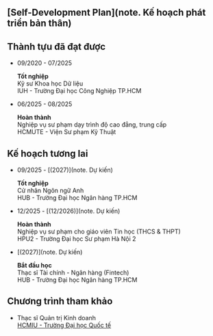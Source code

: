 ## [Self-Development Plan](note. Kế hoạch phát triển bản thân)

## Thành tựu đã đạt được

- 09/2020 - 07/2025 

    **Tốt nghiệp**  
    Kỹ sư Khoa học Dữ liệu  
    IUH - Trường Đại học Công Nghiệp TP.HCM

- 06/2025 - 08/2025

    **Hoàn thành**  
    Nghiệp vụ sư phạm dạy trình độ cao đẳng, trung cấp  
    HCMUTE - Viện Sư phạm Kỹ Thuật

## Kế hoạch tương lai

- 09/2025 - [(2027)](note. Dự kiến)

    **Tốt nghiệp**  
    Cử nhân Ngôn ngữ Anh  
    HUB - Trường Đại học Ngân hàng TP.HCM

- 12/2025 - [(12/2026)](note. Dự kiến)

    **Hoàn thành**  
    Nghiệp vụ sư phạm cho giáo viên Tin học (THCS & THPT)  
    HPU2 - Trường Đại học Sư phạm Hà Nội 2

- [(2027)](note. Dự kiến)

    **Bắt đầu học**  
    Thạc sĩ Tài chính - Ngân hàng (Fintech)  
    HUB - Trường Đại học Ngân hàng TP.HCM  

## Chương trình tham khảo

- Thạc sĩ Quản trị Kinh doanh  
[HCMIU - Trường Đại học Quốc tế](https://tuyensinh.hcmiu.edu.vn/chuong-trinh/thac-si-quan-tri-kinh-doanh/)  